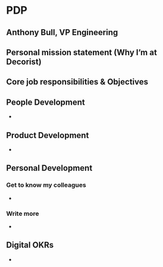 # PDP

## Anthony Bull, VP Engineering

## Personal mission statement (Why I’m at Decorist)

## Core job responsibilities & Objectives

## People Development

* 

## Product Development

* 

## Personal Development

### Get to know my colleagues

*

### Write more

* 

## Digital OKRs

* 
